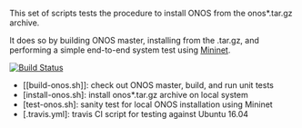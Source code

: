 This set of scripts tests the procedure to install ONOS from the
onos*.tar.gz archive.

It does so by building ONOS master, installing from the .tar.gz,
and performing a simple end-to-end system test using [Mininet][2].

[![Build Status][1]](https://travis-ci.org/lantz/install-onos)

- [[build-onos.sh]]:   check out ONOS master, build, and run unit tests
- [install-onos.sh]: install onos*.tar.gz archive on local system
- [test-onos.sh]:    sanity test for local ONOS installation using Mininet
- [.travis.yml]:     travis CI script for testing against Ubuntu 16.04

[1]: https://travis-ci.org/lantz/install-onos.svg?branch=master
[2]: http://mininet.org
